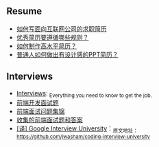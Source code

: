 ## Resume

- [如何写面向互联网公司的求职简历](http://blog.devtang.com/2013/12/22/how-to-write-resume-for-it-company/)
- [优秀简历要遵循哪些规则？](https://www.zhihu.com/question/20184884)
- [如何制作高水平简历？](https://www.zhihu.com/question/21187514)
- [普通人如何做出有设计感的PPT简历？](https://www.zhihu.com/question/36943039)

## Interviews

- [Interviews](https://github.com/kdn251/interviews): <sub>Everything you need to know to get the job.</sub>
- [前端开发面试题](https://github.com/markyun/My-blog/tree/master/Front-end-Developer-Questions)
- [前端面试问题集锦](https://github.com/helloqingfeng/Awsome-Front-End-learning-resource/tree/master/21-Front-end-Interview-questions)
- [收集的前端面试题和答案](https://github.com/helloqingfeng/Awsome-Front-End-learning-resource/tree/master/23-FE-interview-master)
- [[译] Google Interview University](https://github.com/helloqingfeng/Awsome-Front-End-learning-resource/tree/master/29-google-interview-university)：<sub>原文地址：https://github.com/jwasham/coding-interview-university</sub>
